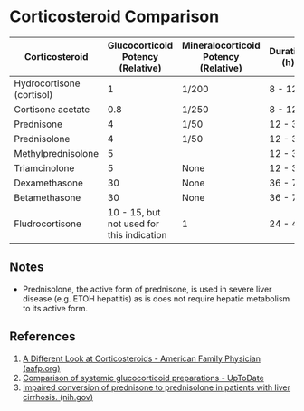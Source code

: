 # Corticosteroid Comparison
| Corticosteroid            | Glucocorticoid Potency (Relative)         | Mineralocorticoid Potency (Relative) | Duration (h) |
| ------------------------- | ----------------------------------------- | ------------------------------------ | ------------ |
| Hydrocortisone (cortisol) | 1                                         | 1/200                                | 8 - 12       |
| Cortisone acetate         | 0.8                                       | 1/250                                | 8 - 12       |
| Prednisone                | 4                                         | 1/50                                 | 12 - 36      |
| Prednisolone              | 4                                         | 1/50                                 | 12 - 36      |
| Methylprednisolone        | 5                                         |                                      | 12 - 36      |
| Triamcinolone             | 5                                         | None                                 | 12 - 36      |
| Dexamethasone             | 30                                        | None                                 | 36 - 72      |
| Betamethasone             | 30                                        | None                                 | 36 - 72      |
| Fludrocortisone           | 10 - 15, but not used for this indication | 1                                    | 24 - 48      |

## Notes
- Prednisolone, the active form of prednisone, is used in severe liver disease (e.g. ETOH hepatitis) as is does not require hepatic metabolism to its active form.

## References
1. [A Different Look at Corticosteroids - American Family Physician (aafp.org)](https://www.aafp.org/afp/1998/0801/p443.html)
2. [Comparison of systemic glucocorticoid preparations - UpToDate](https://www.uptodate.com/contents/image/print?imageKey=ENDO%2F64138&topicKey=ANEST%2F94256&source=see_link)
3. [Impaired conversion of prednisone to prednisolone in patients with liver cirrhosis. (nih.gov)](https://www.ncbi.nlm.nih.gov/pmc/articles/PMC1419565/)